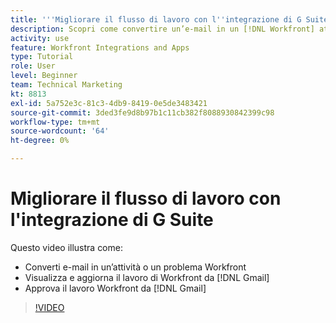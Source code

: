 ```yaml
---
title: '''Migliorare il flusso di lavoro con l''integrazione di G Suite'''
description: Scopri come convertire un’e-mail in un [!DNL Workfront] attività o problema, visualizzazione e aggiornamento [!DNL Workfront] lavoro di Gmail e approvazione [!DNL Workfront] lavoro di Gmail.
activity: use
feature: Workfront Integrations and Apps
type: Tutorial
role: User
level: Beginner
team: Technical Marketing
kt: 8813
exl-id: 5a752e3c-81c3-4db9-8419-0e5de3483421
source-git-commit: 3ded3fe9d8b97b1c11cb382f8088930842399c98
workflow-type: tm+mt
source-wordcount: '64'
ht-degree: 0%

---
```


# Migliorare il flusso di lavoro con l&#39;integrazione di G Suite

Questo video illustra come:

* Converti e-mail in un’attività o un problema Workfront
* Visualizza e aggiorna il lavoro di Workfront da [!DNL Gmail]
* Approva il lavoro Workfront da [!DNL Gmail]

>[!VIDEO](https://video.tv.adobe.com/v/335114/?quality=12)
